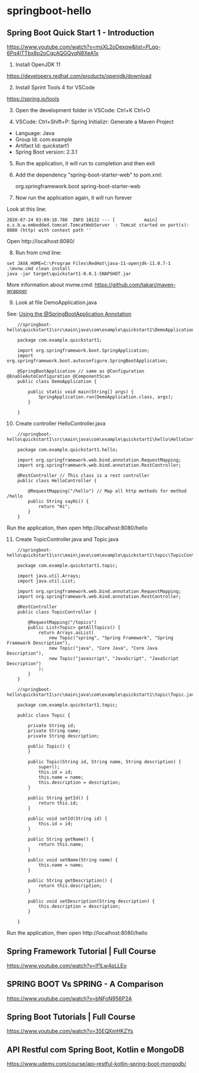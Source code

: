 # springboot-hello

## Spring Boot Quick Start 1 - Introduction

https://www.youtube.com/watch?v=msXL2oDexqw&list=PLqq-6Pq4lTTbx8p2oCgcAQGQyqN8XeA1x

1. Install OpenJDK 11

https://developers.redhat.com/products/openjdk/download

2. Install Sprint Tools 4 for VSCode

https://spring.io/tools

3. Open the development folder in VSCode: Ctrl+K Ctrl+O

4. VSCode: Ctrl+Shift+P: Spring Initializr: Generate a Maven Project

* Language: Java
* Group Id: com.example
* Artifact Id: quickstart1
* Spring Boot version: 2.3.1

5. Run the application, it will run to completion and then exit

6. Add the dependency "spring-boot-starter-web" to pom.xml:

	<dependencies>
		<dependency>
			<groupId>org.springframework.boot</groupId>
			<artifactId>spring-boot-starter-web</artifactId>
		</dependency>
    </dependencies>

7. Now run the application again, it will run forever

Look at this line:

```
2020-07-24 03:09:10.780  INFO 10132 --- [           main] o.s.b.w.embedded.tomcat.TomcatWebServer  : Tomcat started on port(s): 8080 (http) with context path ''
```

Open http://localhost:8080/

8. Run from cmd line:

```
set JAVA_HOME=C:\Program Files\RedHat\java-11-openjdk-11.0.7-1
.\mvnw.cmd clean install
java -jar target\quickstart1-0.0.1-SNAPSHOT.jar
```

More information about mvnw.cmd: https://github.com/takari/maven-wrapper

9. Look at file DemoApplication.java

See: [Using the @SpringBootApplication Annotation](https://docs.spring.io/spring-boot/docs/current/reference/html/using-spring-boot.html#using-boot-using-springbootapplication-annotation)

```
    ‪//springboot-hello\quickstart1\src\main\java\com\example\quickstart1\DemoApplication.java

    package com.example.quickstart1;

    import org.springframework.boot.SpringApplication;
    import org.springframework.boot.autoconfigure.SpringBootApplication;

    @SpringBootApplication // same as @Configuration @EnableAutoConfiguration @ComponentScan
    public class DemoApplication {

        public static void main(String[] args) {
            SpringApplication.run(DemoApplication.class, args);
        }

    }
```

10. Create controller HelloController.java

```
    ‪//springboot-hello\quickstart1\src\main\java\com\example\quickstart1\hello\HelloController.java

    package com.example.quickstart1.hello;

    import org.springframework.web.bind.annotation.RequestMapping;
    import org.springframework.web.bind.annotation.RestController;

    @RestController // This class is a rest controller
    public class HelloController {
        
        @RequestMapping("/hello") // Map all http methods for method /hello
        public String sayHi() {
            return "Hi";
        }
    }
```

Run the application, then open http://localhost:8080/hello

11. Create TopicController.java and Topic.java

```
    ‪//springboot-hello\quickstart1\src\main\java\com\example\quickstart1\topic\TopicController.java

    package com.example.quickstart1.topic;

    import java.util.Arrays;
    import java.util.List;

    import org.springframework.web.bind.annotation.RequestMapping;
    import org.springframework.web.bind.annotation.RestController;

    @RestController
    public class TopicController {
        
        @RequestMapping("/topics")
        public List<Topic> getAllTopics() {
            return Arrays.asList(
                new Topic("spring", "Spring Framework", "Spring Framework Description"),
                new Topic("java", "Core Java", "Core Java Description"),
                new Topic("javascript", "JavaScript", "JavaScript Description")
            );
        }
    }
```

```
    ‪//springboot-hello\quickstart1\src\main\java\com\example\quickstart1\topic\Topic.java

    package com.example.quickstart1.topic;

    public class Topic {
        
        private String id;
        private String name;
        private String description;

        public Topic() {
        }

        public Topic(String id, String name, String description) {
            super();
            this.id = id;
            this.name = name;
            this.description = description;
        }

        public String getId() {
            return this.id;
        }

        public void setId(String id) {
            this.id = id;
        }

        public String getName() {
            return this.name;
        }

        public void setName(String name) {
            this.name = name;
        }

        public String getDescription() {
            return this.description;
        }

        public void setDescription(String description) {
            this.description = description;
        }

    }
```

Run the application, then open http://localhost:8080/hello

## Spring Framework Tutorial | Full Course

https://www.youtube.com/watch?v=If1Lw4pLLEo

## SPRING BOOT Vs SPRING - A Comparison

https://www.youtube.com/watch?v=bNFoN956P2A

## Spring Boot Tutorials | Full Course

https://www.youtube.com/watch?v=35EQXmHKZYs

## API Restful com Spring Boot, Kotlin e MongoDB

https://www.udemy.com/course/api-restful-kotlin-spring-boot-mongodb/
